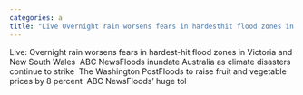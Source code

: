 ```yaml
---
categories: a
title: "Live Overnight rain worsens fears in hardesthit flood zones in Victoria and New South Wales  ABC News"
---
```

Live: Overnight rain worsens fears in hardest-hit flood zones in Victoria and New South Wales&nbsp;&nbsp;ABC NewsFloods inundate Australia as climate disasters continue to strike&nbsp;&nbsp;The Washington PostFloods to raise fruit and vegetable prices by 8 percent&nbsp;&nbsp;ABC NewsFloods’ huge tol